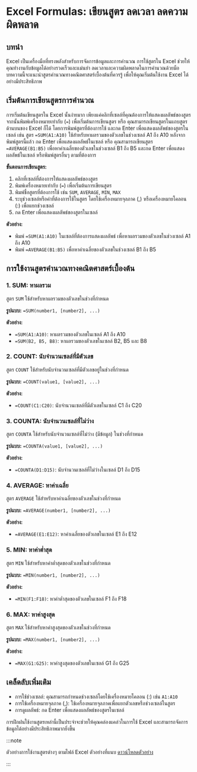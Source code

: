 # Excel Formulas: เขียนสูตร ลดเวลา ลดความผิดพลาด

## บทนำ

Excel เป็นเครื่องมือที่ทรงพลังสำหรับการจัดการข้อมูลและการคำนวณ การใช้สูตรใน Excel ช่วยให้คุณทำงานกับข้อมูลได้อย่างรวดเร็วและแม่นยำ ลดเวลาและความผิดพลาดในการคำนวณด้วยมือ บทความนี้จะแนะนำสูตรคำนวณทางคณิตศาสตร์เบื้องต้นที่ควรรู้ เพื่อให้คุณเริ่มต้นใช้งาน Excel ได้อย่างมีประสิทธิภาพ

## เริ่มต้นการเขียนสูตรการคำนวณ

การเริ่มต้นเขียนสูตรใน Excel นั้นง่ายมาก เพียงแค่คลิกที่เซลล์ที่คุณต้องการให้แสดงผลลัพธ์ของสูตร จากนั้นพิมพ์เครื่องหมายเท่ากับ (`=`) เพื่อเริ่มต้นการเขียนสูตร หรือ คุณสามารถเขียนสูตรในแถบสูตรด้านบนของ Excel ก็ได้ โดยการพิมพ์สูตรที่ต้องการใช้ และกด Enter เพื่อแสดงผลลัพธ์ของสูตรในเซลล์
เช่น สูตร `=SUM(A1:A10)` ใช้สำหรับหาผลรวมของตัวเลขในช่วงเซลล์ A1 ถึง A10 หลังจากพิมพ์สูตรนี้แล้ว กด Enter เพื่อแสดงผลลัพธ์ในเซลล์ หรือ คุณสามารถเขียนสูตร `=AVERAGE(B1:B5)` เพื่อหาค่าเฉลี่ยของตัวเลขในช่วงเซลล์ B1 ถึง B5 และกด Enter เพื่อแสดงผลลัพธ์ในเซลล์ หรือพิมพ์สูตรอื่นๆ ตามที่ต้องการ

**ขั้นตอนการเขียนสูตร:**

1. คลิกที่เซลล์ที่ต้องการให้แสดงผลลัพธ์ของสูตร
2. พิมพ์เครื่องหมายเท่ากับ (`=`) เพื่อเริ่มต้นการเขียนสูตร
3. พิมพ์ชื่อสูตรที่ต้องการใช้ เช่น `SUM`, `AVERAGE`, `MIN`, `MAX`
4. ระบุช่วงเซลล์หรือค่าที่ต้องการใช้ในสูตร โดยใช้เครื่องหมายจุลภาค (,) หรือเครื่องหมายโคลอน (:) เพื่อแยกช่วงเซลล์
5. กด Enter เพื่อแสดงผลลัพธ์ของสูตรในเซลล์

**ตัวอย่าง:**

* พิมพ์ `=SUM(A1:A10)` ในเซลล์ที่ต้องการแสดงผลลัพธ์ เพื่อหาผลรวมของตัวเลขในช่วงเซลล์ A1 ถึง A10
* พิมพ์ `=AVERAGE(B1:B5)` เพื่อหาค่าเฉลี่ยของตัวเลขในช่วงเซลล์ B1 ถึง B5

## การใช้งานสูตรคำนวณทางคณิตศาสตร์เบื้องต้น

### 1. SUM: หาผลรวม

สูตร `SUM` ใช้สำหรับหาผลรวมของตัวเลขในช่วงที่กำหนด

**รูปแบบ:** `=SUM(number1, [number2], ...)`

**ตัวอย่าง:**

* `=SUM(A1:A10)`: หาผลรวมของตัวเลขในเซลล์ A1 ถึง A10
* `=SUM(B2, B5, B8)`: หาผลรวมของตัวเลขในเซลล์ B2, B5 และ B8

### 2. COUNT: นับจำนวนเซลล์ที่มีตัวเลข

สูตร `COUNT` ใช้สำหรับนับจำนวนเซลล์ที่มีตัวเลขอยู่ในช่วงที่กำหนด

**รูปแบบ:** `=COUNT(value1, [value2], ...)`

**ตัวอย่าง:**

* `=COUNT(C1:C20)`: นับจำนวนเซลล์ที่มีตัวเลขในเซลล์ C1 ถึง C20

### 3. COUNTA: นับจำนวนเซลล์ที่ไม่ว่าง

สูตร `COUNTA` ใช้สำหรับนับจำนวนเซลล์ที่ไม่ว่าง (มีข้อมูล) ในช่วงที่กำหนด

**รูปแบบ:** `=COUNTA(value1, [value2], ...)`

**ตัวอย่าง:**

* `=COUNTA(D1:D15)`: นับจำนวนเซลล์ที่ไม่ว่างในเซลล์ D1 ถึง D15

### 4. AVERAGE: หาค่าเฉลี่ย

สูตร `AVERAGE` ใช้สำหรับหาค่าเฉลี่ยของตัวเลขในช่วงที่กำหนด

**รูปแบบ:** `=AVERAGE(number1, [number2], ...)`

**ตัวอย่าง:**

* `=AVERAGE(E1:E12)`: หาค่าเฉลี่ยของตัวเลขในเซลล์ E1 ถึง E12

### 5. MIN: หาค่าต่ำสุด

สูตร `MIN` ใช้สำหรับหาค่าต่ำสุดของตัวเลขในช่วงที่กำหนด

**รูปแบบ:** `=MIN(number1, [number2], ...)`

**ตัวอย่าง:**

* `=MIN(F1:F18)`: หาค่าต่ำสุดของตัวเลขในเซลล์ F1 ถึง F18

### 6. MAX: หาค่าสูงสุด

สูตร `MAX` ใช้สำหรับหาค่าสูงสุดของตัวเลขในช่วงที่กำหนด

**รูปแบบ:** `=MAX(number1, [number2], ...)`

**ตัวอย่าง:**

* `=MAX(G1:G25)`: หาค่าสูงสุดของตัวเลขในเซลล์ G1 ถึง G25

## เคล็ดลับเพิ่มเติม

* การใช้ช่วงเซลล์: คุณสามารถกำหนดช่วงเซลล์โดยใช้เครื่องหมายโคลอน (:) เช่น `A1:A10`
* การใช้เครื่องหมายจุลภาค (,): ใช้เครื่องหมายจุลภาคเพื่อแยกตัวเลขหรือช่วงเซลล์ในสูตร
* การดูผลลัพธ์: กด Enter เพื่อแสดงผลลัพธ์ของสูตรในเซลล์

การฝึกฝนใช้งานสูตรเหล่านี้เป็นประจำจะช่วยให้คุณคล่องแคล่วในการใช้ Excel และสามารถจัดการข้อมูลได้อย่างมีประสิทธิภาพมากยิ่งขึ้น

:::note

ตัวอย่างการใช้งานสูตรต่างๆ ตามไฟล์ Excel ตัวอย่างที่แนบ
[ดาวน์โหลดตัวอย่าง](./assets/formular_basic.xlsx)

:::